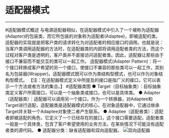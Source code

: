# 适配器模式


---

#适配器模式概述
    与电源适配器相似，在适配器模式中引入了一个被称为适配器(Adapter)的包装类，而它所包装的对象称为适配者(Adaptee)，即被适配的类。适配器的实现就是把客户类的请求转化为对适配者的相应接口的调用。也就是说：当客户类调用适配器的方法时，在适配器类的内部将调用适配者类的方法，而这个过程对客户类是透明的，客户类并不直接访问适配者类。因此，适配器让那些由于接口不兼容而不能交互的类可以一起工作。
    适配器模式(Adapter Pattern)：将一个接口转换成客户希望的另一个接口，使接口不兼容的那些类可以一起工作，其别名为包装器(Wrapper)。适配器模式既可以作为类结构型模式，也可以作为对象结构型模式。
    【注：在适配器模式定义中所提及的接口是指广义的接口，它可以表示一个方法或者方法的集合。】
#适配器类图
    ● Target（目标抽象类）：目标抽象类定义客户所需接口，可以是一个抽象类或接口，也可以是具体类。
    ● Adapter（适配器类）：适配器可以调用另一个接口，作为一个转换器，对Adaptee和Target进行适配，适配器类是适配器模式的核心，在对象适配器中，它通过继承Target并关联一个Adaptee对象使二者产生联系。
    ● Adaptee（适配者类）：适配者即被适配的角色，它定义了一个已经存在的接口，这个接口需要适配，适配者类一般是一个具体类，包含了客户希望使用的业务方法，在某些情况下可能没有适配者类的源代码。
    ● 适配器分类：缺省适配器和双向适配器。
![双向适配器][1]
    


  [1]: http://static.zybuluo.com/yzz19881016/fty72a2qpzbmsd0ty9g4jdq4/image_1dh3133mts3htrd111j1o6415o4p.png